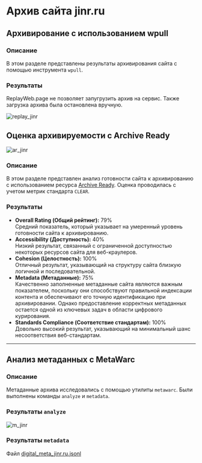# Архив сайта jinr.ru

## Архивирование с использованием wpull

### Описание  
В этом разделе представлены результаты архивирования сайта с помощью инструмента `wpull`.
### Результаты  
ReplayWeb.page не позволяет запугрузить архив на сервис. Также загрузка архива была остановлена вручную.

![replay_jinr](https://github.com/user-attachments/assets/08789107-31e3-4941-963a-2fe4a2ba9879)

## Оценка архивируемости с Archive Ready  

![ar_jinr](https://github.com/user-attachments/assets/333fad3d-7287-455b-99a1-7710d35c2b7c)

### Описание  
В этом разделе представлен анализ готовности сайта к архивированию с использованием ресурса [Archive Ready](http://archiveready.com/check?url=http://andreyvoznesenski.ru). Оценка проводилась с учетом метрик стандарта `CLEAR`.

### Результаты  
- **Overall Rating (Общий рейтинг):** 79%  
  Средний показатель, который указывает на умеренный уровень готовности сайта к архивированию.  
- **Accessibility (Доступность):** 40%  
  Низкий результат, связанный с ограниченной доступностью некоторых ресурсов сайта для веб-краулеров.  
- **Cohesion (Целостность):** 100%  
  Отличный результат, указывающий на структуру сайта близкую логичной и последовательной.  
- **Metadata (Метаданные):** 75%  
  Качественно заполненные метаданные сайта являются важным показателем, поскольку они способствуют правильной индексации контента и обеспечивают его точную идентификацию при архивировании. Однако предоставление корректных метаданных остается одной из ключевых задач в области цифрового курирования.
- **Standards Compliance (Соответствие стандартам):** 100%  
  Довольно высокий результат, указывающий на минимальный шанс несоответствия веб-стандартам.  

---

## Анализ метаданных с MetaWarc

### Описание  
Метаданные архива исследовались с помощью утилиты `metawarc`. Были выполнены команды `analyze` и `metadata`.

### Результаты `analyze`

![m_jinr](https://github.com/user-attachments/assets/c96c7b4f-92b8-48a4-8de7-d3ce0639fba8)

### Результаты `metadata`

Файл [digital_meta_jinr.ru.jsonl](digital_meta_lbl.gov.jsonl)



